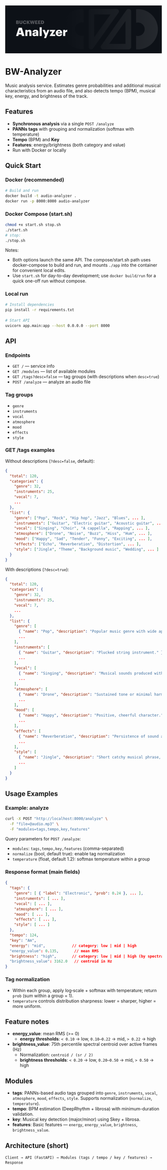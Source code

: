 ![Cover image](https://github.com/pavelSh-web/BW-Analyzer/blob/b05536cff4088157cf0e4e11a94ff82a6a7a806d/cover.png)

# BW-Analyzer

Music analysis service. Estimates genre probabilities and additional musical characteristics from an audio file, and also detects tempo (BPM), musical key, energy, and brightness of the track.

## Features

- **Synchronous analysis** via a single `POST /analyze`
- **PANNs tags** with grouping and normalization (softmax with temperature)
- **Tempo** (BPM) and **Key**
- **Features**: energy/brightness (both category and value)
- Run with Docker or locally

## Quick Start

### Docker (recommended)

```bash
# Build and run
docker build -t audio-analyzer .
docker run -p 8000:8000 audio-analyzer
```

### Docker Compose (start.sh)

```bash
chmod +x start.sh stop.sh
./start.sh
# stop:
./stop.sh
```

Notes:
- Both options launch the same API. The compose/start.sh path uses docker-compose to build and run, and mounts `./app` into the container for convenient local edits.
- Use `start.sh` for day-to-day development; use `docker build/run` for a quick one-off run without compose.

### Local run

```bash
# Install dependencies
pip install -r requirements.txt

# Start API
uvicorn app.main:app --host 0.0.0.0 --port 8000
```

## API

### Endpoints
- `GET /` — service info
- `GET /modules` — list of available modules
- `GET /tags?desc=false` — tag groups (with descriptions when `desc=true`)
- `POST /analyze` — analyze an audio file

### Tag groups
- `genre`
- `instruments`
- `vocal`
- `atmosphere`
- `mood`
- `effects`
- `style`

### GET /tags examples
Without descriptions (`?desc=false`, default):
```json
{
  "total": 120,
  "categories": {
    "genre": 32,
    "instruments": 25,
    "vocal": 7,
    ...
  },
  "list": {
    "genre": ["Pop", "Rock", "Hip hop", "Jazz", "Blues", ... ],
    "instruments": ["Guitar", "Electric guitar", "Acoustic guitar", ... ],
    "vocal": ["Singing", "Choir", "A cappella", "Rapping", ... ],
    "atmosphere": ["Drone", "Noise", "Buzz", "Hiss", "Hum", ... ],
    "mood": ["Happy", "Sad", "Tender", "Funny", "Exciting", ... ],
    "effects": ["Echo", "Reverberation", "Distortion", ... ],
    "style": ["Jingle", "Theme", "Background music", "Wedding", ... ]
  }
}
```

With descriptions (`?desc=true`):
```json
{
  "total": 120,
  "categories": {
    "genre": 32,
    "instruments": 25,
    "vocal": 7,
    ...
  },
  "list": {
    "genre": [
      { "name": "Pop", "description": "Popular music genre with wide appeal." },
      ...
    ],
    "instruments": [
      { "name": "Guitar", "description": "Plucked string instrument." },
      ...
    ],
    "vocal": [
      { "name": "Singing", "description": "Musical sounds produced with the human voice." },
      ...
    ],
    "atmosphere": [
      { "name": "Drone", "description": "Sustained tone or minimal harmonic movement." }
      ...
    ],
    "mood": [
      { "name": "Happy", "description": "Positive, cheerful character." }
      ...
    ],
    "effects": [
      { "name": "Reverberation", "description": "Persistence of sound after it is produced." }
      ...
    ],
    "style": [
      { "name": "Jingle", "description": "Short catchy musical phrase, often for ads." }
      ...
    ]
  }
}
```

## Usage Examples

### Example: analyze
```bash
curl -X POST "http://localhost:8000/analyze" \
  -F "file=@audio.mp3" \
  -F "modules=tags,tempo,key,features"
```

Query parameters for `POST /analyze`:
- `modules`: `tags,tempo,key,features` (comma-separated)
- `normalize` (bool, default true): enable tag normalization
- `temperature` (float, default 1.2): softmax temperature within a group

### Response format (main fields)

```json
{
  "tags": {
    "genre": [ { "label": "Electronic", "prob": 0.24 }, ... ],
    "instruments": [ ... ],
    "vocal": [ ... ],
    "atmosphere": [ ... ],
    "mood": [ ... ],
    "effects": [ ... ],
    "style": [ ... ]
  },
  "tempo": 124,
  "key": "Am",
  "energy": "mid",            // category: low | mid | high
  "energy_value": 0.135,       // mean RMS
  "brightness": "high",       // category: low | mid | high (by spectral centroid)
  "brightness_value": 3162.0   // centroid in Hz
}
```

### Tag normalization
- Within each group, apply log‑scale + softmax with temperature; return `prob` (sum within a group = 1).
- `temperature` controls distribution sharpness: lower = sharper, higher = more uniform.

## Feature notes
- **energy_value**: mean RMS (>= 0)
  - **energy thresholds**: `< 0.10` → low, `0.10–0.22` → mid, `> 0.22` → high
- **brightness_value**: 75th percentile spectral centroid over active frames (Hz)
  - Normalization: `centroid / (sr / 2)`
  - **brightness thresholds**: `< 0.20` → low, `0.20–0.50` → mid, `> 0.50` → high

## Modules
- **tags**: PANNs-based audio tags grouped into `genre`, `instruments`, `vocal`, `atmosphere`, `mood`, `effects`, `style`. Supports normalization (`normalize`, `temperature`).
- **tempo**: BPM estimation (DeepRhythm + librosa) with minimum-duration validation.
- **key**: Musical key detection (major/minor) using Skey + librosa.
- **features**: Basic features — `energy`, `energy_value`, `brightness`, `brightness_value`.

## Architecture (short)
```
Client → API (FastAPI) → Modules (tags / tempo / key / features) → Response
```
